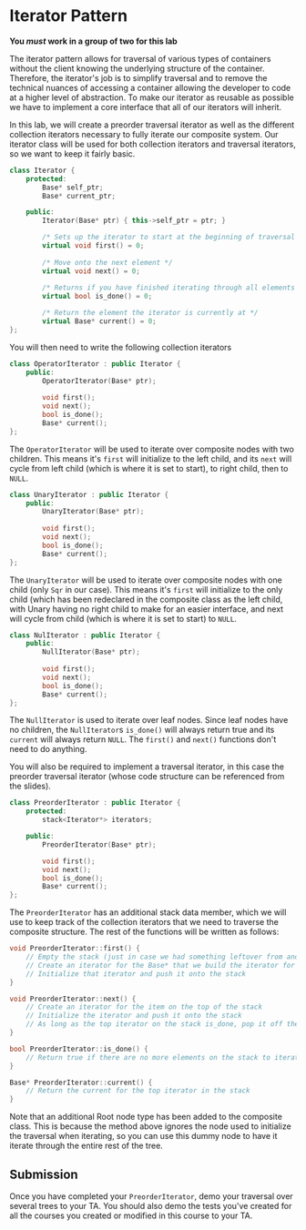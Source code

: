 # Iterator Pattern

**You *must* work in a group of two for this lab**

The iterator pattern allows for traversal of various types of containers without the client knowing the underlying structure of the container. Therefore, the iterator's job is to simplify traversal and to remove the technical nuances of accessing a container allowing the developer to code at a higher level of abstraction. To make our iterator as reusable as possible we have to implement a core interface that all of our iterators will inherit.

In this lab, we will create a preorder traversal iterator as well as the different collection iterators necessary to fully iterate our composite system. Our iterator class will be used for both collection iterators and traversal iterators, so we want to keep it fairly basic.

```c++
class Iterator {
    protected:
        Base* self_ptr;
        Base* current_ptr;

    public:
        Iterator(Base* ptr) { this->self_ptr = ptr; }

        /* Sets up the iterator to start at the beginning of traversal */
        virtual void first() = 0;
        
        /* Move onto the next element */
        virtual void next() = 0;
    
        /* Returns if you have finished iterating through all elements */
        virtual bool is_done() = 0;

        /* Return the element the iterator is currently at */
        virtual Base* current() = 0;
};
```

You will then need to write the following collection iterators

```C++
class OperatorIterator : public Iterator {
    public:
        OperatorIterator(Base* ptr);
    
        void first();
        void next();
        bool is_done();
        Base* current();
};
```

The `OperatorIterator` will be used to iterate over composite nodes with two children. This means it's `first` will initialize to the left child, and its `next` will cycle from left child (which is where it is set to start), to right child, then to `NULL`.

```c++
class UnaryIterator : public Iterator {
    public:
        UnaryIterator(Base* ptr);
    
        void first();
        void next();
        bool is_done();
        Base* current();
};
```

The `UnaryIterator` will be used to iterate over composite nodes with one child (only `Sqr` in our case). This means it's `first` will initialize to the only child (which has been redeclared in the composite class as the left child, with Unary having no right child to make for an easier interface, and next will cycle from child (which is where it is set to start) to `NULL`.

```c++
class NulIterator : public Iterator {
    public:
        NullIterator(Base* ptr);
 
        void first();
        void next();
        bool is_done();
        Base* current();
};
```

The `NullIterator` is used to iterate over leaf nodes. Since leaf nodes have no children, the `NullIterator`s `is_done()` will always return true and its `current` will always return `NULL`. The `first()` and `next()` functions don't need to do anything. 

You will also be required to implement a traversal iterator, in this case the preorder traversal iterator (whose code structure can be referenced from the slides).

```c++
class PreorderIterator : public Iterator {
    protected:
        stack<Iterator*> iterators;

    public:
        PreorderIterator(Base* ptr);

        void first();
        void next();
        bool is_done();
        Base* current();
};
```

The `PreorderIterator` has an additional stack data member, which we will use to keep track of the collection iterators that we need to traverse the composite structure. The rest of the functions will be written as follows:

```c++
void PreorderIterator::first() {
    // Empty the stack (just in case we had something leftover from another run)
    // Create an iterator for the Base* that we build the iterator for
    // Initialize that iterator and push it onto the stack
}

void PreorderIterator::next() {
    // Create an iterator for the item on the top of the stack 
    // Initialize the iterator and push it onto the stack
    // As long as the top iterator on the stack is_done, pop it off the stack and then advance whatever iterator is now on top of the stack
}

bool PreorderIterator::is_done() {
    // Return true if there are no more elements on the stack to iterate
}

Base* PreorderIterator::current() {
    // Return the current for the top iterator in the stack
}
```

Note that an additional Root node type has been added to the composite class. This is because the method above ignores the node used to initialize the traversal when iterating, so you can use this dummy node to have it iterate through the entire rest of the tree. 

## Submission

Once you have completed your `PreorderIterator`, demo your traversal over several trees to your TA. You should also demo the tests you've created for all the courses you created or modified in this course to your TA.

